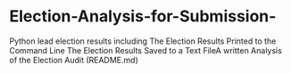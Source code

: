 # Election-Analysis-for-Submission-
Python lead election results including The Election Results Printed to the Command Line The Election Results Saved to a Text FileA written Analysis of the Election Audit (README.md) 
